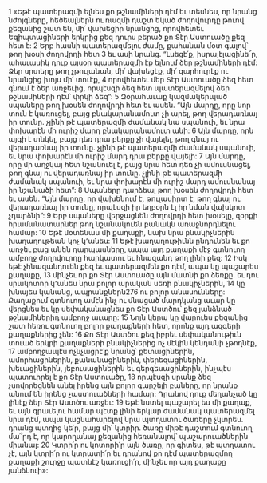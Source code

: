 1 «Եթէ պատերազմի ելնես քո թշնամիների դէմ եւ տեսնես, որ նրանց նժոյգները, հեծեալներն ու ռազմի դաշտ եկած ժողովուրդը թուով քեզանից շատ են, մի՛ վախեցիր նրանցից, որովհետեւ Եգիպտացիների երկրից քեզ դուրս բերած քո Տէր Աստուածը քեզ հետ է: 2 Երբ հասնի պատերազմելու ժամը, քահանան մօտ գալով՝ թող խօսի ժողովրդի հետ 3 եւ ասի նրանց. “Լսեցէ՛ք, իսրայէլացինե՜ր, ահաւասիկ դուք այսօր պատերազմի էք ելնում ձեր թշնամիների դէմ: Ձեր սրտերը թող չթուլանան, մի՛ վախեցէք, մի՛ զարհուրէք ու նրանցից խոյս մի՛ տուէք, 4 որովհետեւ մեր Տէր Աստուածը ձեզ հետ գնում է ձեր առջեւից, որպէսզի ձեզ հետ պատերազմելով ձեր թշնամիների դէմ՝ փրկի ձեզ”: 5 Զօրահաւաք կազմակերպած սպաները թող խօսեն ժողովրդի հետ եւ ասեն. “Այն մարդը, որը նոր տուն է կառուցել, բայց բնակարանամուտ չի արել, թող վերադառնայ իր տունը. չլինի թէ պատերազմի ժամանակ նա սպանուի, եւ նրա փոխարէն մի ուրիշ մարդ բնակարանամուտ անի: 6 Այն մարդը, որն այգի է տնկել, բայց դեռ դրա բերքը չի վայելել, թող գնայ ու վերադառնայ իր տունը. չլինի թէ պատերազմի ժամանակ սպանուի, եւ նրա փոխարէն մի ուրիշ մարդ դրա բերքը վայելի: 7 Այն մարդը, որը մի աղջկայ հետ նշանուել է, բայց նրա հետ դեռ չի ամուսնացել, թող գնայ ու վերադառնայ իր տունը. չլինի թէ պատերազմի ժամանակ սպանուի, եւ նրա փոխարէն մի ուրիշ մարդ ամուսնանայ իր նշանածի հետ”: 8 Սպաները դարձեալ թող խօսեն ժողովրդի հետ եւ ասեն. “Այն մարդը, որ վախենում է, թուլասիրտ է, թող գնայ ու վերադառնայ իր տունը, որպէսզի իր եղբօրն էլ իր նման վախկոտ չդարձնի”: 9 Երբ սպաները վերջացնեն ժողովրդի հետ խօսելը, զօրքի հրամանատարներ թող նշանակուեն բանակն առաջնորդնելու համար:
10 Եթէ մօտենաս մի քաղաքի, նախ նրա բնակիչներին խաղաղութեան կոչ կ՚անես: 11 Եթէ խաղաղութիւնն ընդունեն եւ քո առջեւ բաց անեն դարպասները, ապա այդ քաղաքի մէջ գտնուող ամբողջ ժողովուրդը հարկատու եւ հնազանդ թող լինի քեզ: 12 Իսկ եթէ չհնազանդուեն քեզ եւ պատերազմեն քո դէմ, ապա կը պաշարես քաղաքը, 13 մինչեւ որ քո Տէր Աստուածը այն մատնի քո ձեռքը. եւ դու սրակոտոր կ՚անես նրա բոլոր արական սեռի բնակիչներին, 14 կը խնայես կանանց, ապրանքներն276 ու բոլոր անասունները: Քաղաքում գտնուող ամէն ինչ ու մնացած մարդկանց աւար կը վերցնես եւ կը սեփականացնես քո Տէր Աստծու՝ քեզ յանձնած թշնամիներիդ ամբողջ աւարը: 15 Նոյն կերպ կը վարուես քեզանից շատ հեռու գտնուող բոլոր քաղաքների հետ, որոնք այդ ազգերի քաղաքներից չեն:
16 Քո Տէր Աստծու քեզ իբրեւ սեփականութիւն տուած երկրի քաղաքների բնակիչներից ոչ մէկին կենդանի չթողնէք, 17 ամբողջապէս ոչնչացրէ՛ք նրանց՝ քետացիներին, ամորհացիներին, քանանացիներին, փերեզացիներին, խեւացիներին, յեբուսացիներին եւ գերգեսացիներին, ինչպէս պատուիրել է քո Տէր Աստուածը, 18 որպէսզի սրանք ձեզ չսովորեցնեն անել իրենց այն բոլոր գարշելի բաները, որ նրանք անում են իրենց չաստուածների համար: Դրանով դուք մեղանչած կը լինէք ձեր Տէր Աստծու առջեւ:
19 Եթէ նստել պաշարել ես մի քաղաք, եւ այն գրաւելու համար պէտք լինի երկար ժամանակ պատերազմել նրա դէմ, ապա կացնահարելով նրա պտղատու ծառերը չկտրես. դրանց պտղից կե՛ր, բայց մի՛ կտրիր. ծառը միթէ դաշտում գտնուող մա՞րդ է, որ կարողանայ քեզանից հեռանալով՝ պաշարուածներին միանալ: 20 Կտրի՛ր ու կոտորի՛ր այն ծառը, որ գիտես, թէ պտղատու չէ, այն կտրի՛ր ու կտրատի՛ր եւ դրանով քո դէմ պատերազմող քաղաքի շուրջը պատնէշ կառուցի՛ր, մինչեւ որ այդ քաղաքը յանձնուի»:
